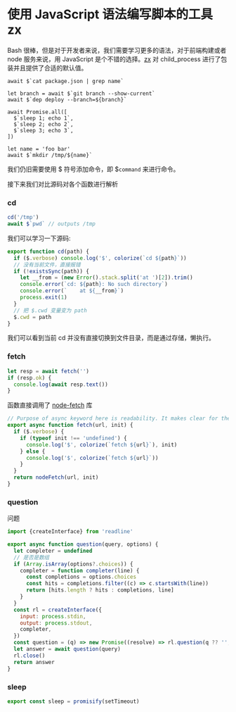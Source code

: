 # 使用 JavaScript 语法编写脚本的工具 zx

Bash 很棒，但是对于开发者来说，我们需要学习更多的语法，对于前端构建或者 node 服务来说，用 JavaScript 是个不错的选择。[zx](https://github.com/google/zx) 对 child_process 进行了包装并且提供了合适的默认值。

```zx
await $`cat package.json | grep name`

let branch = await $`git branch --show-current`
await $`dep deploy --branch=${branch}`

await Promise.all([
  $`sleep 1; echo 1`,
  $`sleep 2; echo 2`,
  $`sleep 3; echo 3`,
])

let name = 'foo bar'
await $`mkdir /tmp/${name}`
```

我们仍旧需要使用 $ 符号添加命令，即 $`command` 来进行命令。

接下来我们对比源码对各个函数进行解析

### cd

```js
cd('/tmp')
await $`pwd` // outputs /tmp
```

我们可以学习一下源码:

```js
export function cd(path) {
  if ($.verbose) console.log('$', colorize(`cd ${path}`))
  // 没有当前文件，直接报错
  if (!existsSync(path)) {
    let __from = (new Error().stack.split('at ')[2]).trim()
    console.error(`cd: ${path}: No such directory`)
    console.error(`    at ${__from}`)
    process.exit(1)
  }
  // 把 $.cwd 变量变为 path
  $.cwd = path
}
```
我们可以看到当前 cd 并没有直接切换到文件目录，而是通过存储，懒执行。

### fetch

```js
let resp = await fetch('')
if (resp.ok) {
  console.log(await resp.text())
}
```

函数直接调用了 [node-fetch](https://www.npmjs.com/package/node-fetch) 库

```js
// Purpose of async keyword here is readability. It makes clear for the reader what this func is async.
export async function fetch(url, init) {
  if ($.verbose) {
    if (typeof init !== 'undefined') {
      console.log('$', colorize(`fetch ${url}`), init)
    } else {
      console.log('$', colorize(`fetch ${url}`))
    }
  }
  return nodeFetch(url, init)
}
```

### question

问题

```js
import {createInterface} from 'readline'

export async function question(query, options) {
  let completer = undefined
  // 是否是数组  
  if (Array.isArray(options?.choices)) {
    completer = function completer(line) {
      const completions = options.choices
      const hits = completions.filter((c) => c.startsWith(line))
      return [hits.length ? hits : completions, line]
    }
  }
  const rl = createInterface({
    input: process.stdin,
    output: process.stdout,
    completer,
  })
  const question = (q) => new Promise((resolve) => rl.question(q ?? '', resolve))
  let answer = await question(query)
  rl.close()
  return answer
}
```

### sleep

```js
export const sleep = promisify(setTimeout)
```
